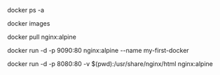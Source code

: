 docker ps -a

docker images

docker pull nginx:alpine

docker run -d -p 9090:80 nginx:alpine --name my-first-docker

docker run -d -p 8080:80 -v $(pwd):/usr/share/nginx/html nginx:alpine
